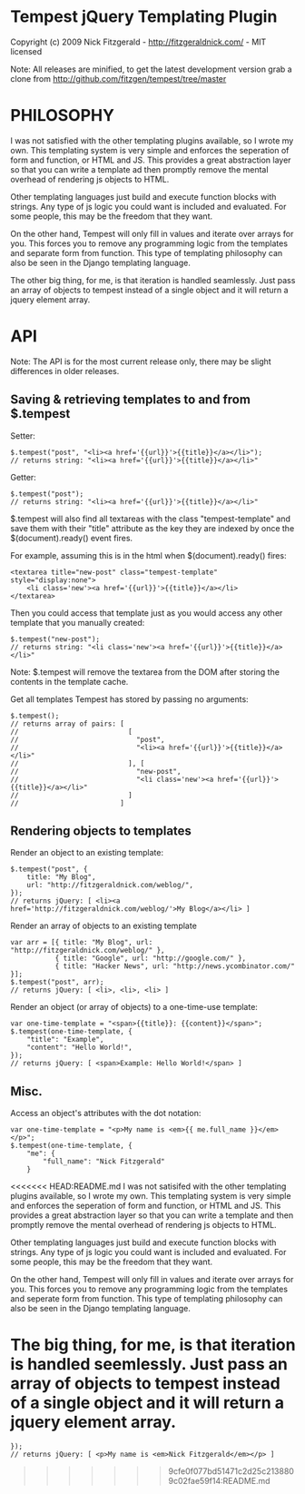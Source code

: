 Tempest jQuery Templating Plugin
================================

Copyright (c) 2009 Nick Fitzgerald - http://fitzgeraldnick.com/ - MIT licensed

Note: All releases are minified, to get the latest development version grab a clone from http://github.com/fitzgen/tempest/tree/master

PHILOSOPHY
==========

I was not satisfied with the other templating plugins available, so I wrote my own. This templating system is very simple and enforces the seperation of form and function, or HTML and JS. This provides a great abstraction layer so that you can write a template ad then promptly remove the mental overhead of rendering js objects to HTML.

Other templating languages just build and execute function blocks with strings. Any type of js logic you could want is included and evaluated. For some people, this may be the freedom that they want.

On the other hand, Tempest will only fill in values and iterate over arrays for you. This forces you to remove any programming logic from the templates and separate form from function. This type of templating philosophy can also be seen in the Django templating language.

The other big thing, for me, is that iteration is handled seamlessly. Just pass an array of objects to tempest instead of a single object and it will return a jquery element array.

API
===

Note: The API is for the most current release only, there may be slight differences in older releases.

Saving & retrieving templates to and from $.tempest
---------------------------------------------------

Setter:

    $.tempest("post", "<li><a href='{{url}}'>{{title}}</a></li>");
    // returns string: "<li><a href='{{url}}'>{{title}}</a></li>"

Getter:

    $.tempest("post");
    // returns string: "<li><a href='{{url}}'>{{title}}</a></li>"


$.tempest will also find all textareas with the class "tempest-template" and save them with their "title" attribute as the key they are indexed by once the $(document).ready() event fires.

For example, assuming this is in the html when $(document).ready() fires:

    <textarea title="new-post" class="tempest-template" style="display:none">
        <li class='new'><a href='{{url}}'>{{title}}</a></li>
    </textarea>

Then you could access that template just as you would access any other template that you manually created:

    $.tempest("new-post");
    // returns string: "<li class='new'><a href='{{url}}'>{{title}}</a></li>"

Note: $.tempest will remove the textarea from the DOM after storing the contents in the template cache.

Get all templates Tempest has stored by passing no arguments:

    $.tempest();
    // returns array of pairs: [ 
    //                           [ 
    //                             "post", 
    //                             "<li><a href='{{url}}'>{{title}}</a></li>" 
    //                           ], [ 
    //                             "new-post", 
    //                             "<li class='new'><a href='{{url}}'>{{title}}</a></li>" 
    //                           ] 
    //                         ]

Rendering objects to templates
------------------------------

Render an object to an existing template:

    $.tempest("post", { 
        title: "My Blog",
        url: "http://fitzgeraldnick.com/weblog/",
    });
    // returns jQuery: [ <li><a href='http://fitzgeraldnick.com/weblog/'>My Blog</a></li> ]

Render an array of objects to an existing template

    var arr = [{ title: "My Blog", url: "http://fitzgeraldnick.com/weblog/" },
               { title: "Google", url: "http://google.com/" },
               { title: "Hacker News", url: "http://news.ycombinator.com/" }];
    $.tempest("post", arr);
    // returns jQuery: [ <li>, <li>, <li> ]

Render an object (or array of objects) to a one-time-use template:

    var one-time-template = "<span>{{title}}: {{content}}</span>";
    $.tempest(one-time-template, {
        "title": "Example", 
        "content": "Hello World!",
    });
    // returns jQuery: [ <span>Example: Hello World!</span> ]

Misc.
-----

Access an object's attributes with the dot notation:

    var one-time-template = "<p>My name is <em>{{ me.full_name }}</em></p>";
    $.tempest(one-time-template, {
        "me": {
            "full_name": "Nick Fitzgerald"
        }

<<<<<<< HEAD:README.md
I was not satisifed with the other templating plugins available, so I wrote my own. This templating system is very simple and enforces the seperation of form and function, or HTML and JS. This provides a great abstraction layer so that you can write a template and then promptly remove the mental overhead of rendering js objects to HTML. 
 
Other templating languages just build and execute function blocks with strings. Any type of js logic you could want is included and evaluated. For some people, this may be the freedom that they want. 
 
On the other hand, Tempest will only fill in values and iterate over arrays for you. This forces you to remove any programming logic from the templates and seperate form from function. This type of templating philosophy can also be seen in the Django templating language. 
 
The big thing, for me, is that iteration is handled seemlessly. Just pass an array of objects to tempest instead of a single object and it will return a jquery element array. 
=======
    });
    // returns jQuery: [ <p>My name is <em>Nick Fitzgerald</em></p> ]
>>>>>>> 9cfe0f077bd51471c2d25c2138809c02fae59f14:README.md
